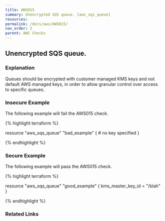 ```yaml
---
title: AWS015
summary: Unencrypted SQS queue. [aws_sqs_queue] 
resources: 
permalink: /docs/aws/AWS015/
nav_order: 2
parent: AWS Checks
---
```


## Unencrypted SQS queue.

### Explanation


Queues should be encrypted with customer managed KMS keys and not default AWS managed keys, in order to allow granular control over access to specific queues.



### Insecure Example

The following example will fail the AWS015 check.

{% highlight terraform %}

resource "aws_sqs_queue" "bad_example" {
	# no key specified
}

{% endhighlight %}



### Secure Example

The following example will pass the AWS015 check.

{% highlight terraform %}

resource "aws_sqs_queue" "good_example" {
	kms_master_key_id = "/blah"
}

{% endhighlight %}


### Related Links


